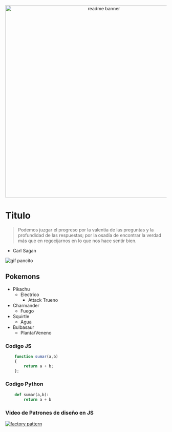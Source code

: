 <p align="center">
    <img src="https://arturssmirnovs.github.io/github-profile-readme-generator/images/banner.png" alt="readme banner" width="600">
</p>

# Titulo

> Podemos juzgar el progreso por la valentía de las preguntas y la profundidad de las respuestas; por la osadía de encontrar la verdad más que en regocijarnos en lo que nos hace sentir bien.
- Carl Sagan

<img src="https://pa1.aminoapps.com/6733/f1ace5f240005799e496656b725dc21c489871e8_hq.gif" alt="gif pancito">

## Pokemons

- Pikachu
    - Electrico
        - Attack Trueno
- Charmander
    - Fuego
- Squirtle
    - Agua
- Bulbasaur
    - Planta/Veneno

### Codigo JS

```javascript
    function sumar(a,b)
    {
        return a + b;
    };
```

### Codigo Python
```python
    def sumar(a,b):
        return a + b
```

### Video de Patrones de diseño en JS

<a href="https://www.youtube.com/watch?v=kuirGzhGhyw" target="_blank">
    <img src="https://i.postimg.cc/g0CHRkYg/dp-factory.png" alt="factory pattern">
</a>
